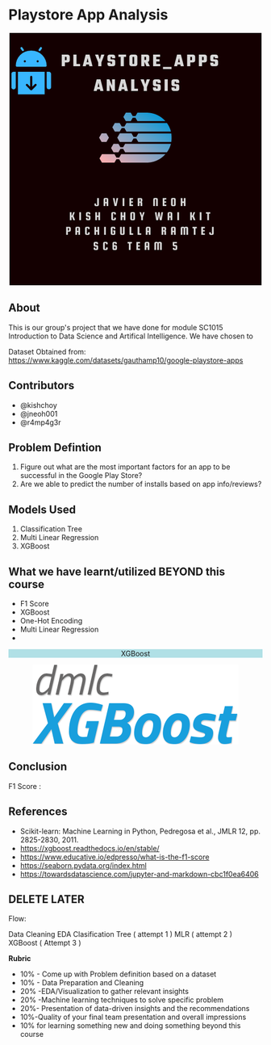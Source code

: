 # Playstore App Analysis

<p align="center">
  <img src="./Images/Google PLAYSTORE APP.png">
</p>

About
---
This is our group's project that we have done for module SC1015 Introduction to Data Science and Artifical Intelligence. 
We have chosen to




Dataset Obtained from:  https://www.kaggle.com/datasets/gauthamp10/google-playstore-apps


Contributors
---
* @kishchoy
* @jneoh001
* @r4mp4g3r

Problem Defintion
---
1. Figure out what are the most important factors for an app to be successful in the Google Play Store?
2. Are we able to predict the number of installs based on app info/reviews?


Models Used
---
1. Classification Tree
2. Multi Linear Regression 
3. XGBoost



What we have learnt/utilized BEYOND this course
---
* F1 Score
* XGBoost
* One-Hot Encoding
* Multi Linear Regression
*




<p align="center" style="background-color:powderblue;"> XGBoost </p>
<p align ="center">
  <img src="./Images/XGBoost_logo.png">
</p>


Conclusion
---
F1 Score :



References
---


- Scikit-learn: Machine Learning in Python, Pedregosa et al., JMLR 12, pp. 2825-2830, 2011.
- https://xgboost.readthedocs.io/en/stable/ 
- https://www.educative.io/edpresso/what-is-the-f1-score
- https://seaborn.pydata.org/index.html
- https://towardsdatascience.com/jupyter-and-markdown-cbc1f0ea6406


DELETE LATER
----
Flow:

Data Cleaning
EDA
Clasification Tree ( attempt 1 )
MLR ( attempt 2 )
XGBoost ( Attempt 3 )

**Rubric**
* 10% - Come up with Problem definition based on a dataset
* 10% - Data Preparation and Cleaning
* 20% -EDA/Visualization to gather relevant insights
* 20% -Machine learning techniques to solve specific problem
* 20%- Presentation of data-driven insights and the recommendations
* 10%-Quality of your final team presentation and overall impressions
* 10% for learning something new and doing something beyond this course

